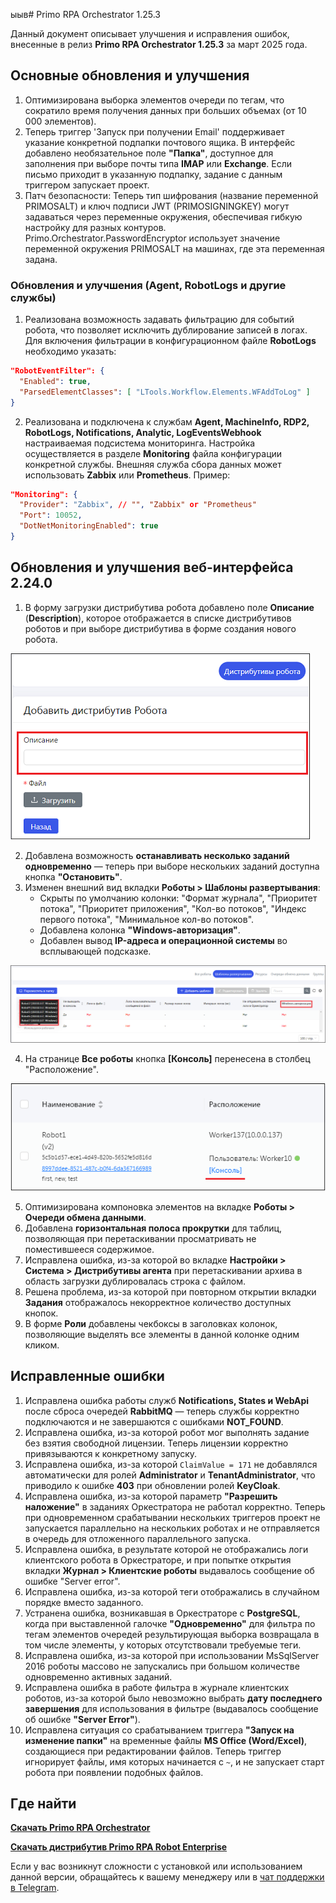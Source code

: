 ыыв# Primo RPA Orchestrator 1.25.3

Данный документ описывает улучшения и исправления ошибок, внесенные в релиз **Primo RPA Orchestrator 1.25.3** за март 2025 года.

## Основные обновления и улучшения

1. Оптимизирована выборка элементов очереди по тегам, что сократило время получения данных при больших объемах (от 10 000 элементов).
2. Теперь триггер 'Запуск при получении Email' поддерживает указание конкретной подпапки почтового ящика. В интерфейс добавлено необязательное поле **"Папка"**, доступное для заполнения при выборе почты типа **IMAP** или **Exchange**. Если письмо приходит в указанную подпапку, задание с данным триггером запускает проект.
3. Патч безопасности: Теперь тип шифрования (название переменной PRIMOSALT) и ключ подписи JWT (PRIMOSIGNINGKEY) могут задаваться через переменные окружения, обеспечивая гибкую настройку для разных контуров. Primo.Orchestrator.PasswordEncryptor использует значение переменной окружения PRIMOSALT на машинах, где эта переменная задана.


### Обновления и улучшения (Agent, RobotLogs и другие службы)

1. Реализована возможность задавать фильтрацию для событий робота, что позволяет исключить дублирование записей в логах. Для включения фильтрации в конфигурационном файле **RobotLogs** необходимо указать:
```json
"RobotEventFilter": {
  "Enabled": true,
  "ParsedElementClasses": [ "LTools.Workflow.Elements.WFAddToLog" ]
}
```
2. Реализована и подключена к службам **Agent, MachineInfo, RDP2, RobotLogs, Notifications, Analytic, LogEventsWebhook** настраиваемая подсистема мониторинга. Настройка осуществляется в разделе **Monitoring** файла конфигурации конкретной службы. Внешняя служба сбора данных может использовать **Zabbix** или **Prometheus**. Пример:
```json
"Monitoring": {
  "Provider": "Zabbix", // "", "Zabbix" or "Prometheus"
  "Port": 10052,
  "DotNetMonitoringEnabled": true
}
```



## Обновления и улучшения веб-интерфейса 2.24.0

1. В форму загрузки дистрибутива робота добавлено поле **Описание** (**Description**), которое отображается в списке дистрибутивов роботов и при выборе дистрибутива в форме создания нового робота.

![Описание](../../.gitbook/assets1/orchestrator/Robot-Distribution.PNG)

2. Добавлена возможность **останавливать несколько заданий одновременно** — теперь при выборе нескольких заданий доступна кнопка **"Остановить"**.
3. Изменен внешний вид вкладки **Роботы > Шаблоны развертывания**:
   - Скрыты по умолчанию колонки: "Формат журнала", "Приоритет потока", "Приоритет приложения", "Кол-во потоков", "Индекс первого потока", "Минимальное кол-во потоков".
   - Добавлена колонка **"Windows-авторизация"**.
   - Добавлен вывод **IP-адреса и операционной системы** во всплывающей подсказке.
   
 ![Шаблоны развертывания](../../.gitbook/assets1/orchestrator/Robot-Deployment-Templates.png)  
 
4. На странице **Все роботы** кнопка **[Консоль]** перенесена в столбец "Расположение".

![](../../.gitbook/assets1/orchestrator/Console-NewLocation.PNG)

5. Оптимизирована компоновка элементов на вкладке **Роботы > Очереди обмена данными**.
6. Добавлена **горизонтальная полоса прокрутки** для таблиц, позволяющая при перетаскивании просматривать не поместившееся содержимое.
7. Исправлена ошибка, из-за которой во вкладке **Настройки > Система > Дистрибутивы агента** при перетаскивании архива в область загрузки дублировалась строка с файлом.
8. Решена проблема, из-за которой при повторном открытии вкладки **Задания** отображалось некорректное количество доступных кнопок.
9. В форме **Роли** добавлены чекбоксы в заголовках колонок, позволяющие выделять все элементы в данной колонке одним кликом.


## Исправленные ошибки

1. Исправлена ошибка работы служб **Notifications, States и WebApi** после сброса очередей **RabbitMQ** — теперь службы корректно подключаются и не завершаются с ошибками **NOT_FOUND**.
2. Исправлена ошибка, из-за которой робот мог выполнять задание без взятия свободной лицензии. Теперь лицензии корректно привязываются к конкретному запуску.
3. Исправлена ошибка, из-за которой `ClaimValue = 171` не добавлялся автоматически для ролей **Administrator** и **TenantAdministrator**, что приводило к ошибке **403** при обновлении ролей **KeyCloak**.
4. Исправлена ошибка, из-за которой параметр **"Разрешить наложение"** в заданиях Оркестратора не работал корректно. Теперь при одновременном срабатывании нескольких триггеров проект не запускается параллельно на нескольких роботах и не отправляется в очередь для отложенного параллельного запуска.
5. Исправлена ошибка, в результате которой не отображались логи клиентского робота в Оркестраторе, и при попытке открытия вкладки **Журнал > Клиентские роботы** выдавалось сообщение об ошибке "Server error".
6. Исправлена ошибка, из-за которой теги отображались в случайном порядке вместо заданного.
7. Устранена ошибка, возникавшая в Оркестраторе с **PostgreSQL**, когда при выставленной галочке **"Одновременно"** для фильтра по тегам элементов очередей результирующая выборка возвращала в том числе элементы, у которых отсутствовали требуемые теги.
8. Исправлена ошибка, из-за которой при использовании MsSqlServer 2016 роботы массово не запускались при большом количестве одновременно активных заданий.
9. Исправлена ошибка в работе фильтра в журнале клиентских роботов, из-за которой было невозможно выбрать **дату последнего завершения** для использования в фильтре (выдавалось сообщение об ошибке **"Server Error"**).
10. Исправлена ситуация со срабатыванием триггера **"Запуск на изменение папки"** на временные файлы **MS Office (Word/Excel)**, создающиеся при редактировании файлов. Теперь триггер игнорирует файлы, имя которых начинается с `~`, и не запускает старт робота при появлении подобных файлов.



## Где найти

[**Скачать Primo RPA Orchestrator**](https://disk.primo-rpa.ru/index.php/s/t9BHBjR6PP06Yax?path=%2FRelease%2FOrchestrator)

[**Скачать дистрибутив Primo RPA Robot Enterprise**](https://disk.primo-rpa.ru/index.php/s/t9BHBjR6PP06Yax?path=%2FRelease%2FRobot)

Если у вас возникнут сложности с установкой или использованием данной версии, обращайтесь к вашему менеджеру или в [чат поддержки в Telegram](https://t.me/primo_RPA_chat).

